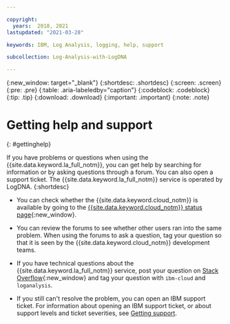 ```yaml
---

copyright:
  years:  2018, 2021
lastupdated: "2021-03-28"

keywords: IBM, Log Analysis, logging, help, support

subcollection: Log-Analysis-with-LogDNA

---
```


{:new_window: target="_blank"}
{:shortdesc: .shortdesc}
{:screen: .screen}
{:pre: .pre}
{:table: .aria-labeledby="caption"}
{:codeblock: .codeblock}
{:tip: .tip}
{:download: .download}
{:important: .important}
{:note: .note}


# Getting help and support
{: #gettinghelp}

If you have problems or questions when using the {{site.data.keyword.la_full_notm}}, you can get help by searching for information or by asking questions through a forum. You can also open a support ticket. The {{site.data.keyword.la_full_notm}} service is operated by LogDNA.
{:shortdesc}

* You can check whether the {{site.data.keyword.cloud_notm}} is available by going to the [{{site.data.keyword.cloud_notm}} status page](https://cloud.ibm.com/status?selected=status){:new_window}.

* You can review the forums to see whether other users ran into the same problem. When using the forums to ask a question, tag your question so that it is seen by the {{site.data.keyword.cloud_notm}} development teams.
<!--Insert the appropriate Stack Overflow tag for your service for <service_keyword> in URL and text below:  -->
  * If you have technical questions about the {{site.data.keyword.la_full_notm}} service, post your question on [Stack Overflow](https://stackoverflow.com/search?q=logdna+ibm-cloud){:new_window} and tag your question with `ibm-cloud` and `loganalysis`.  

* If you still can't resolve the problem, you can open an IBM support ticket. For information about opening an IBM support ticket, or about support levels and ticket severities, see [Getting support](/docs/get-support).